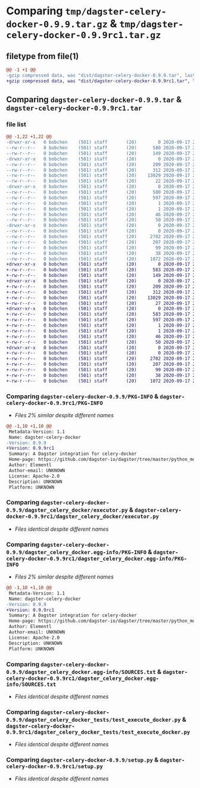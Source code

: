 # Comparing `tmp/dagster-celery-docker-0.9.9.tar.gz` & `tmp/dagster-celery-docker-0.9.9rc1.tar.gz`

## filetype from file(1)

```diff
@@ -1 +1 @@
-gzip compressed data, was "dist/dagster-celery-docker-0.9.9.tar", last modified: Thu Sep 17 21:27:38 2020, max compression
+gzip compressed data, was "dist/dagster-celery-docker-0.9.9rc1.tar", last modified: Thu Sep 17 21:09:03 2020, max compression
```

## Comparing `dagster-celery-docker-0.9.9.tar` & `dagster-celery-docker-0.9.9rc1.tar`

### file list

```diff
@@ -1,22 +1,22 @@
-drwxr-xr-x   0 bobchen    (501) staff       (20)        0 2020-09-17 21:27:38.000000 dagster-celery-docker-0.9.9/
--rw-r--r--   0 bobchen    (501) staff       (20)      580 2020-09-17 21:27:38.000000 dagster-celery-docker-0.9.9/PKG-INFO
--rw-r--r--   0 bobchen    (501) staff       (20)      149 2020-09-17 21:24:45.000000 dagster-celery-docker-0.9.9/README.md
-drwxr-xr-x   0 bobchen    (501) staff       (20)        0 2020-09-17 21:27:38.000000 dagster-celery-docker-0.9.9/dagster_celery_docker/
--rw-r--r--   0 bobchen    (501) staff       (20)      209 2020-09-17 21:24:45.000000 dagster-celery-docker-0.9.9/dagster_celery_docker/__init__.py
--rw-r--r--   0 bobchen    (501) staff       (20)      312 2020-09-17 21:24:45.000000 dagster-celery-docker-0.9.9/dagster_celery_docker/app.py
--rw-r--r--   0 bobchen    (501) staff       (20)    13029 2020-09-17 21:24:45.000000 dagster-celery-docker-0.9.9/dagster_celery_docker/executor.py
--rw-r--r--   0 bobchen    (501) staff       (20)       22 2020-09-17 21:24:45.000000 dagster-celery-docker-0.9.9/dagster_celery_docker/version.py
-drwxr-xr-x   0 bobchen    (501) staff       (20)        0 2020-09-17 21:27:38.000000 dagster-celery-docker-0.9.9/dagster_celery_docker.egg-info/
--rw-r--r--   0 bobchen    (501) staff       (20)      580 2020-09-17 21:27:38.000000 dagster-celery-docker-0.9.9/dagster_celery_docker.egg-info/PKG-INFO
--rw-r--r--   0 bobchen    (501) staff       (20)      597 2020-09-17 21:27:38.000000 dagster-celery-docker-0.9.9/dagster_celery_docker.egg-info/SOURCES.txt
--rw-r--r--   0 bobchen    (501) staff       (20)        1 2020-09-17 21:27:38.000000 dagster-celery-docker-0.9.9/dagster_celery_docker.egg-info/dependency_links.txt
--rw-r--r--   0 bobchen    (501) staff       (20)        1 2020-09-17 21:27:38.000000 dagster-celery-docker-0.9.9/dagster_celery_docker.egg-info/not-zip-safe
--rw-r--r--   0 bobchen    (501) staff       (20)       46 2020-09-17 21:27:38.000000 dagster-celery-docker-0.9.9/dagster_celery_docker.egg-info/requires.txt
--rw-r--r--   0 bobchen    (501) staff       (20)       50 2020-09-17 21:27:38.000000 dagster-celery-docker-0.9.9/dagster_celery_docker.egg-info/top_level.txt
-drwxr-xr-x   0 bobchen    (501) staff       (20)        0 2020-09-17 21:27:38.000000 dagster-celery-docker-0.9.9/dagster_celery_docker_tests/
--rw-r--r--   0 bobchen    (501) staff       (20)        0 2020-09-17 21:24:45.000000 dagster-celery-docker-0.9.9/dagster_celery_docker_tests/__init__.py
--rw-r--r--   0 bobchen    (501) staff       (20)     2702 2020-09-17 21:24:45.000000 dagster-celery-docker-0.9.9/dagster_celery_docker_tests/test_execute_docker.py
--rw-r--r--   0 bobchen    (501) staff       (20)      207 2020-09-17 21:24:45.000000 dagster-celery-docker-0.9.9/dagster_celery_docker_tests/test_inclusion.py
--rw-r--r--   0 bobchen    (501) staff       (20)       99 2020-09-17 21:24:45.000000 dagster-celery-docker-0.9.9/dagster_celery_docker_tests/test_version.py
--rw-r--r--   0 bobchen    (501) staff       (20)       38 2020-09-17 21:27:38.000000 dagster-celery-docker-0.9.9/setup.cfg
--rw-r--r--   0 bobchen    (501) staff       (20)     1072 2020-09-17 21:24:45.000000 dagster-celery-docker-0.9.9/setup.py
+drwxr-xr-x   0 bobchen    (501) staff       (20)        0 2020-09-17 21:09:03.000000 dagster-celery-docker-0.9.9rc1/
+-rw-r--r--   0 bobchen    (501) staff       (20)      583 2020-09-17 21:09:03.000000 dagster-celery-docker-0.9.9rc1/PKG-INFO
+-rw-r--r--   0 bobchen    (501) staff       (20)      149 2020-09-17 21:04:59.000000 dagster-celery-docker-0.9.9rc1/README.md
+drwxr-xr-x   0 bobchen    (501) staff       (20)        0 2020-09-17 21:09:03.000000 dagster-celery-docker-0.9.9rc1/dagster_celery_docker/
+-rw-r--r--   0 bobchen    (501) staff       (20)      209 2020-09-17 21:04:59.000000 dagster-celery-docker-0.9.9rc1/dagster_celery_docker/__init__.py
+-rw-r--r--   0 bobchen    (501) staff       (20)      312 2020-09-17 21:04:59.000000 dagster-celery-docker-0.9.9rc1/dagster_celery_docker/app.py
+-rw-r--r--   0 bobchen    (501) staff       (20)    13029 2020-09-17 21:04:59.000000 dagster-celery-docker-0.9.9rc1/dagster_celery_docker/executor.py
+-rw-r--r--   0 bobchen    (501) staff       (20)       27 2020-09-17 21:04:59.000000 dagster-celery-docker-0.9.9rc1/dagster_celery_docker/version.py
+drwxr-xr-x   0 bobchen    (501) staff       (20)        0 2020-09-17 21:09:03.000000 dagster-celery-docker-0.9.9rc1/dagster_celery_docker.egg-info/
+-rw-r--r--   0 bobchen    (501) staff       (20)      583 2020-09-17 21:09:03.000000 dagster-celery-docker-0.9.9rc1/dagster_celery_docker.egg-info/PKG-INFO
+-rw-r--r--   0 bobchen    (501) staff       (20)      597 2020-09-17 21:09:03.000000 dagster-celery-docker-0.9.9rc1/dagster_celery_docker.egg-info/SOURCES.txt
+-rw-r--r--   0 bobchen    (501) staff       (20)        1 2020-09-17 21:09:03.000000 dagster-celery-docker-0.9.9rc1/dagster_celery_docker.egg-info/dependency_links.txt
+-rw-r--r--   0 bobchen    (501) staff       (20)        1 2020-09-17 21:09:03.000000 dagster-celery-docker-0.9.9rc1/dagster_celery_docker.egg-info/not-zip-safe
+-rw-r--r--   0 bobchen    (501) staff       (20)       46 2020-09-17 21:09:03.000000 dagster-celery-docker-0.9.9rc1/dagster_celery_docker.egg-info/requires.txt
+-rw-r--r--   0 bobchen    (501) staff       (20)       50 2020-09-17 21:09:03.000000 dagster-celery-docker-0.9.9rc1/dagster_celery_docker.egg-info/top_level.txt
+drwxr-xr-x   0 bobchen    (501) staff       (20)        0 2020-09-17 21:09:03.000000 dagster-celery-docker-0.9.9rc1/dagster_celery_docker_tests/
+-rw-r--r--   0 bobchen    (501) staff       (20)        0 2020-09-17 21:04:59.000000 dagster-celery-docker-0.9.9rc1/dagster_celery_docker_tests/__init__.py
+-rw-r--r--   0 bobchen    (501) staff       (20)     2702 2020-09-17 21:04:59.000000 dagster-celery-docker-0.9.9rc1/dagster_celery_docker_tests/test_execute_docker.py
+-rw-r--r--   0 bobchen    (501) staff       (20)      207 2020-09-17 21:04:59.000000 dagster-celery-docker-0.9.9rc1/dagster_celery_docker_tests/test_inclusion.py
+-rw-r--r--   0 bobchen    (501) staff       (20)       99 2020-09-17 21:04:59.000000 dagster-celery-docker-0.9.9rc1/dagster_celery_docker_tests/test_version.py
+-rw-r--r--   0 bobchen    (501) staff       (20)       38 2020-09-17 21:09:03.000000 dagster-celery-docker-0.9.9rc1/setup.cfg
+-rw-r--r--   0 bobchen    (501) staff       (20)     1072 2020-09-17 21:04:59.000000 dagster-celery-docker-0.9.9rc1/setup.py
```

### Comparing `dagster-celery-docker-0.9.9/PKG-INFO` & `dagster-celery-docker-0.9.9rc1/PKG-INFO`

 * *Files 2% similar despite different names*

```diff
@@ -1,10 +1,10 @@
 Metadata-Version: 1.1
 Name: dagster-celery-docker
-Version: 0.9.9
+Version: 0.9.9rc1
 Summary: A Dagster integration for celery-docker
 Home-page: https://github.com/dagster-io/dagster/tree/master/python_modules/libraries/dagster-celery-docker
 Author: Elementl
 Author-email: UNKNOWN
 License: Apache-2.0
 Description: UNKNOWN
 Platform: UNKNOWN
```

### Comparing `dagster-celery-docker-0.9.9/dagster_celery_docker/executor.py` & `dagster-celery-docker-0.9.9rc1/dagster_celery_docker/executor.py`

 * *Files identical despite different names*

### Comparing `dagster-celery-docker-0.9.9/dagster_celery_docker.egg-info/PKG-INFO` & `dagster-celery-docker-0.9.9rc1/dagster_celery_docker.egg-info/PKG-INFO`

 * *Files 2% similar despite different names*

```diff
@@ -1,10 +1,10 @@
 Metadata-Version: 1.1
 Name: dagster-celery-docker
-Version: 0.9.9
+Version: 0.9.9rc1
 Summary: A Dagster integration for celery-docker
 Home-page: https://github.com/dagster-io/dagster/tree/master/python_modules/libraries/dagster-celery-docker
 Author: Elementl
 Author-email: UNKNOWN
 License: Apache-2.0
 Description: UNKNOWN
 Platform: UNKNOWN
```

### Comparing `dagster-celery-docker-0.9.9/dagster_celery_docker.egg-info/SOURCES.txt` & `dagster-celery-docker-0.9.9rc1/dagster_celery_docker.egg-info/SOURCES.txt`

 * *Files identical despite different names*

### Comparing `dagster-celery-docker-0.9.9/dagster_celery_docker_tests/test_execute_docker.py` & `dagster-celery-docker-0.9.9rc1/dagster_celery_docker_tests/test_execute_docker.py`

 * *Files identical despite different names*

### Comparing `dagster-celery-docker-0.9.9/setup.py` & `dagster-celery-docker-0.9.9rc1/setup.py`

 * *Files identical despite different names*

